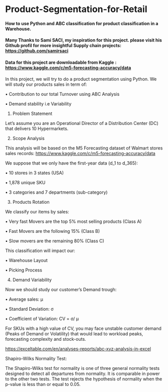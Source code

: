 # Product-Segmentation-for-Retail

#### How to use Python and ABC classification for product classification in a Warehouse. 
#### Many Thanks to Sami SACI, my inspiration for this project. please visit his Github profil for more insightful Supply chain projects: https://github.com/samirsaci 
#### Data for this project are downloadable from Kaggle : https://www.kaggle.com/c/m5-forecasting-accuracy/data


In this project, we will try to do a product segmentation using Python. We will study our products sales in term of:

•	Contribution to our total Turnover using ABC Analysis

•	Demand stability i.e Variability

1.	Problem Statement 

Let’s assume you are an Operational Director of a Distribution Center (DC) that delivers 10 Hypermarkets.

2.	Scope Analysis

This analysis will be based on the M5 Forecasting dataset of Walmart stores sales records: 
https://www.kaggle.com/c/m5-forecasting-accuracy/data

We suppose that we only have the first-year data (d_1 to d_365):

•	10 stores in 3 states (USA)

•	1,878 unique SKU

•	3 categories and 7 departments (sub-category)

3.	Products Rotation

We classify our items by sales: 

•	Very fast Movers are the top 5% most selling products (Class A)

•	Fast Movers are the following 15% (Class B)

•	Slow movers are the remaining 80% (Class C)

This classification will impact our: 

•	Warehouse Layout

•	Picking Process

4.	Demand Variability

Now we should study our customer’s Demand trough:

•	Average sales: µ

•	Standard Deviation: σ

•	Coefficient of Variation: CV = σ/ µ

For SKUs with a high value of CV, you may face unstable customer demand (Peaks of Demand or Volatility) that would lead to workload peaks, forecasting complexity and stock-outs.

https://exceltable.com/en/analyses-reports/abc-xyz-analysis-in-excel

Shapiro-Wilks Normality Test:

The Shapiro-Wilks test for normality is one of three general normality tests designed to detect all departures from normality. It is comparable in power to the other two tests. The test rejects the hypothesis of normality when the p-value is less than or equal to 0.05.
